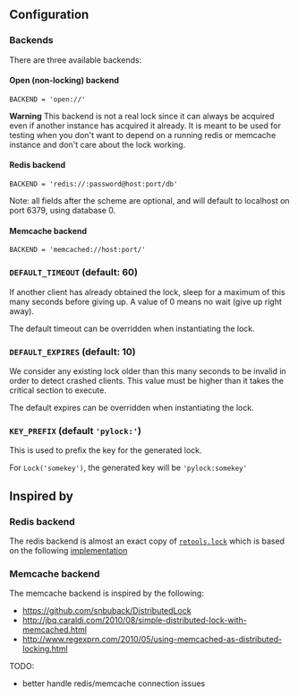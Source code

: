 ## Configuration

### Backends

There are three available backends:


#### Open (non-locking) backend
`BACKEND = 'open://'`

**Warning** This backend is not a real lock since it can always be acquired even if another instance has acquired it
already. It is meant to be used for testing when you don't want to depend on a running redis or memcache instance and
don't care about the lock working.

#### Redis backend
`BACKEND = 'redis://:password@host:port/db'`

Note: all fields after the scheme are optional, and will default to localhost on port 6379, using database 0.

#### Memcache backend
`BACKEND = 'memcached://host:port/'`

### `DEFAULT_TIMEOUT` (default: 60)

If another client has already obtained the lock, sleep for a maximum of this many seconds before giving up. A value of
0 means no wait (give up right away).

The default timeout can be overridden when instantiating the lock.

### `DEFAULT_EXPIRES` (default: 10)

We consider any existing lock older than this many seconds to be invalid in order to
detect crashed clients. This value must be higher than it takes the critical section to execute.

The default expires can be overridden when instantiating the lock.

### `KEY_PREFIX` (default `'pylock:'`)

This is used to prefix the key for the generated lock.

For `Lock('somekey')`, the generated key will be `'pylock:somekey'`


## Inspired by

### Redis backend

The redis backend is almost an exact copy of [`retools.lock`](https://github.com/bbangert/retools/blob/master/retools/lock.py)
which is based on the following [implementation](https://chris-lamb.co.uk/posts/distributing-locking-python-and-redis)


### Memcache backend

The memcache backend is inspired by the following:
 - https://github.com/snbuback/DistributedLock
 - http://jbq.caraldi.com/2010/08/simple-distributed-lock-with-memcached.html
 - http://www.regexprn.com/2010/05/using-memcached-as-distributed-locking.html



TODO:
 - better handle redis/memcache connection issues